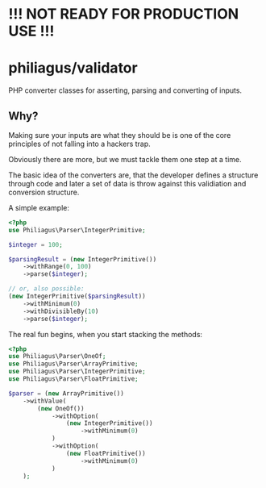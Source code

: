 # !!! NOT READY FOR PRODUCTION USE !!!

# philiagus/validator
PHP converter classes for asserting, parsing and converting of inputs.

## Why?
Making sure your inputs are what they should be is one of the core principles of not falling into a hackers trap.

Obviously there are more, but we must tackle them one step at a time.

The basic idea of the converters are, that the developer defines a structure through code and later a set of data is throw against this validiation and conversion structure.

A simple example:

```php
<?php
use Philiagus\Parser\IntegerPrimitive;

$integer = 100;

$parsingResult = (new IntegerPrimitive())
    ->withRange(0, 100)
    ->parse($integer);

// or, also possible:
(new IntegerPrimitive($parsingResult))
    ->withMinimum(0)
    ->withDivisibleBy(10)
    ->parse($integer);
```

The real fun begins, when you start stacking the methods:

```php
<?php
use Philiagus\Parser\OneOf;
use Philiagus\Parser\ArrayPrimitive;
use Philiagus\Parser\IntegerPrimitive;
use Philiagus\Parser\FloatPrimitive;

$parser = (new ArrayPrimitive())
    ->withValue(
        (new OneOf())
            ->withOption(
                (new IntegerPrimitive())
                    ->withMinimum(0)
            )
            ->withOption(
                (new FloatPrimitive())
                    ->withMinimum(0)
            )
    );
```
